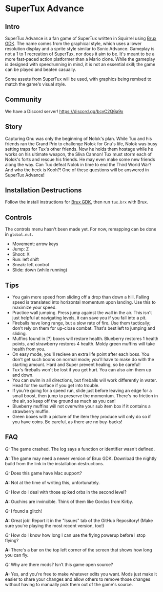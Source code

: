 # SuperTux Advance

## Intro

SuperTux Advance is a fan game of SuperTux written in Squirrel using [Brux GDK](https://github.com/kelvinshadewing/brux-gdk). The name comes from the graphical style, which uses a lower resolution display and a sprite style similar to Sonic Advance. Gameplay is not a 1 to 1 recreation of SuperTux, nor does it aim to be. It's meant to be a more fast-paced action platformer than a Mario clone. While the gameplay is designed with speedrunning in mind, it is not an essential skill; the game can be played and beaten casually.

Some assets from SuperTux will be used, with graphics being remixed to match the game's visual style.

## Community

We have a Discord server! https://discord.gg/bcyC2Q6a9x

## Story

Capturing Gnu was only the beginning of Nolok's plan. While Tux and his friends ran the Grand Prix to challenge Nolok for Gnu's life, Nolok was busy setting traps for Tux's other friends. Now he holds them hostage while he works on his ultimate weapon, the Sliva Cannon! Tux must storm each of Nolok's forts and rescue his friends. He may even make some new friends along the way. Can Tux defeat Nolok in time to end the Third World War? And who the heck is Kooh?! One of these questions will be answered in SuperTux Advance!

## Installation Destructions

Follow the install instructions for [Brux GDK](https://github.com/kelvinshadewing/brux-gdk), then run `tux.brx` with Brux.

## Controls

The controls menu hasn't been made yet. For now, remapping can be done in `global.nut`.

* Movement: arrow keys
* Jump: Z
* Shoot: X
* Run: left shift
* Sneak: left control
* Slide: down (while running)

## Tips

* You gain more speed from sliding off a drop than down a hill. Falling speed is translated into horizontal momentum upon landing. Use this to maximize your speed.
* Practice wall jumping. Press jump against the wall in the air. This isn't just helpful at navigating levels, it can save you if you fall into a pit.
* Fireballs have long range, but a slow rate of fire. Use them tactically; don't rely on them for up-close combat. That's best left to jumping and sliding.
* Muffins found in [?] boxes will restore health. Blueberry restores 1 health points, and strawberry restores 4 health. Moldy green muffins will take health from you.
* On easy mode, you'll recieve an extra life point after each boss. You don't get such boons on normal mode; you'll have to make do with the starting amount. Hard and Super prevent healing, so be careful!
* Tux's fireballs won't be lost if you get hurt. You can also aim them up and down.
* You can swim in all directions, but fireballs will work differently in water. Head for the surface if you get into trouble.
* If you're going for a speed run, slide just before leaving an edge for a small boost, then jump to preserve the momentum. There's no friction in the air, so keep off the ground as much as you can!
* Blueberry muffins will not overwrite your sub item box if it contains a strawberry muffin.
* Green boxes with a picture of the item they produce will only do so if you have coins. Be careful, as there are no buy-backs!

## FAQ

*Q:* The game crashed. The log says a function or identifier wasn't defined.

**A:** The game may need a newer version of Brux GDK. Download the nightly build from the link in the installation destructions.

*Q:* Does this game have Mac support?

**A:** Not at the time of writing this, unfortunately.

*Q:* How do I deal with those spiked orbs in the second level?

**A:** Ouchins are invincible. Think of them like Gordos from Kirby.

*Q:* I found a glitch!

**A:** Great job! Report it in the "Issues" tab of the GitHub Repository! (Make sure you're playing the most recent version, too!)

*Q:* How do I know how long I can use the flying powerup before I stop flying?

**A:** There's a bar on the top left corner of the screen that shows how long you can fly.

*Q:* Why are there mods? Isn't this game open source?

**A:** Yes, and you're free to make whatever edits you want. Mods just make it easier to share your changes and allow others to remove those changes without having to manually pick them out of the game's source.
